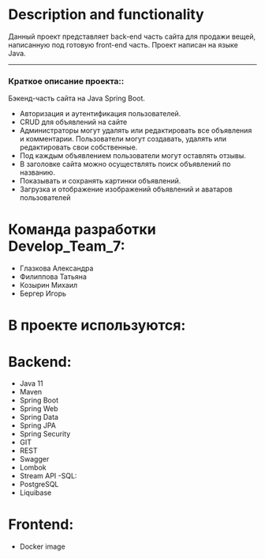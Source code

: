 # Description and functionality
Данный проект представляет back-end часть сайта для продажи вещей, написанную под готовую front-end часть. Проект написан на языке Java.

___
### Краткое описание проекта::
Бэкенд-часть сайта на Java Spring Boot.

- Авторизация и аутентификация пользователей.
- CRUD для объявлений на сайте
- Администраторы могут удалять или редактировать все объявления и комментарии. Пользователи могут создавать, удалять или редактировать свои собственные.
- Под каждым объявлением пользователи могут оставлять отзывы.
- В заголовке сайта можно осуществлять поиск объявлений по названию.
- Показывать и сохранять картинки объявлений.
- Загрузка и отображение изображений объявлений и аватаров пользователей

# Команда разработки Develop_Team_7:
- Глазкова Александра
- Филиппова Татьяна
- Козырин Михаил
- Бергер Игорь


# В проекте используются:
# Backend:
- Java 11
- Maven
- Spring Boot
- Spring Web
- Spring Data
- Spring JPA
- Spring Security
- GIT
- REST
- Swagger
- Lombok
- Stream API
-SQL:
- PostgreSQL
- Liquibase
# Frontend:
- Docker image



